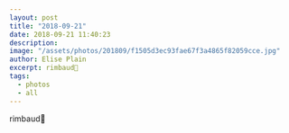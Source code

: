 ```yaml
---
layout: post
title: "2018-09-21"
date: 2018-09-21 11:40:23
description: 
image: "/assets/photos/201809/f1505d3ec93fae67f3a4865f82059cce.jpg"
author: Elise Plain
excerpt: rimbaud🎯
tags: 
  - photos
  - all
---
```


rimbaud🎯
<p></p>
